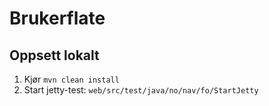 # Brukerflate

## Oppsett lokalt

1. Kjør `mvn clean install`
2. Start jetty-test: `web/src/test/java/no/nav/fo/StartJetty`